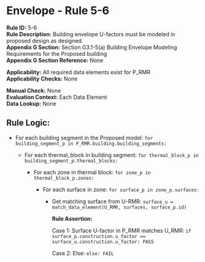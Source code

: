 
# Envelope - Rule 5-6  

**Rule ID:** 5-6  
**Rule Description:** Building envelope U-factors must be modeled in proposed design as designed.  
**Appendix G Section:** Section G3.1-5(a) Building Envelope Modeling Requirements for the Proposed building  
**Appendix G Section Reference:** None  

**Applicability:** All required data elements exist for P_RMR  
**Applicability Checks:** None  

**Manual Check:** None  
**Evaluation Context:** Each Data Element  
**Data Lookup:** None  

## Rule Logic:  

- For each building segment in the Proposed model: ```for building_segment_p in P_RMR.building.building_segments:```  

  - For each thermal_block in building segment: ```for thermal_block_p in building_segment_p.thermal_blocks:```  

    - For each zone in thermal block: ```for zone_p in thermal_block_p.zones:```  

      - For each surface in zone: ```for surface_p in zone_p.surfaces:```  

        - Get matching surface from U-RMR: ```surface_u = match_data_element(U_RMR, surfaces, surface_p.id)```  

          **Rule Assertion:**  

          Case 1: Surface U-factor in P_RMR matches U_RMR: ```if surface_p.construction.u_factor == surface_u.construction.u_factor: PASS```  

          Case 2: Else: ```else: FAIL```  
